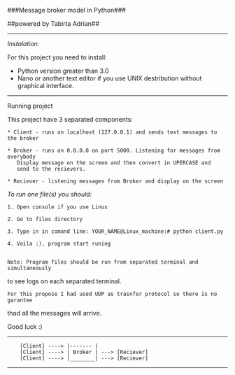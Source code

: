 ###Message broker model in Python###

##powered by Tabirta Adrian##

_____________________________________________________________________________
*Instalation:*

For this project you need to install:
 - Python version greater than 3.0 
 - Nano or another text editor if you use UNIX destribution without 
   graphical interface. 
_____________________________________________________________________________

Running project

This project have 3 separated components:

	* Client - runs on localhost (127.0.0.1) and sends text messages to the broker  

	* Broker - runs on 0.0.0.0 on port 5000. Listening for messages from everybody
	   Display message on the screen and then convert in UPERCASE and
	   send to the recievers.

	* Reciever - listening messages from Broker and display on the screen

*To run one file(s) you should:* 

	1. Open console if you use Linux

	2. Go to files directory

	3. Type in in comand line: YOUR_NAME@Linux_machine:# python client.py

	4. Voila :), program start runing


	Note: Program files should be run from separated terminal and simultaneously
to see logs on each separated terminal.


	For this propose I had used UDP as trasnfer protocol so there is no garantee 
thad all the messages will arrive.

Good luck :)

________________________________________________________________________

        [Client] ----> |------- |
        [Client] ----> | Broker | ---> [Reciever]
        [Client] ----> |________| ---> [Reciever]
_________________________________________________________________________

 


